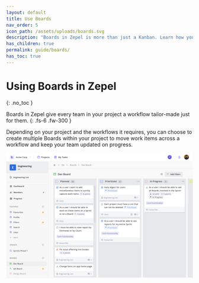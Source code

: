 ```yaml
---
layout: default
title: Use Boards
nav_order: 5
icon_path: /assets/uploads/boards.svg
description: "Boards in Zepel is more than just a Kanban. Learn how you can use Boards to keep track of progress across teams within a project."
has_children: true
permalink: guide/boards/
has_toc: true
---
```


# Using Boards in Zepel
{: .no_toc }

Boards in Zepel give every team in your project a workflow tailor-made just for them.
{: .fs-6 .fw-300 }

Depending on your project and the workflows it requires, you can choose to create multiple Boards within your project to move work items across a workflow and keep your team updated on progress.

![Boards in Zepel](/assets/uploads/zepel-boards.png "Boards in Zepel")